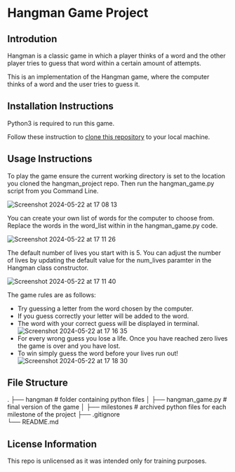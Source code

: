 # Hangman Game Project

## Introdution
Hangman is a classic game in which a player thinks of a word and the other player tries to guess that word within a certain amount of attempts.

This is an implementation of the Hangman game, where the computer thinks of a word and the user tries to guess it. 

## Installation Instructions
Python3 is required to run this game.

Follow these instruction to [clone this repository](https://docs.github.com/en/repositories/creating-and-managing-repositories/cloning-a-repository#cloning-a-repository) to your local machine.


## Usage Instructions

To play the game ensure the current working directory is set to the location you cloned the hangman_project repo. 
Then run the hangman_game.py script from you Command Line.

![Screenshot 2024-05-22 at 17 08 13](https://github.com/gilesncwilliams/hangman_project/assets/150936411/c17d122c-b6a4-4453-80a6-801deda5f8a4)

You can create your own list of words for the computer to choose from. Replace the words in the word_list within in the hangman_game.py code.

![Screenshot 2024-05-22 at 17 11 26](https://github.com/gilesncwilliams/hangman_project/assets/150936411/2c99b437-3135-4453-bfab-5f756cd6751c)

The default number of lives you start with is 5.
You can adjust the number of lives by updating the default value for the num_lives paramter in the Hangman class constructor. 

![Screenshot 2024-05-22 at 17 11 40](https://github.com/gilesncwilliams/hangman_project/assets/150936411/cfb9ecd5-fafe-44c1-84b3-1806d73d501a)

The game rules are as follows:
- Try guessing a letter from the word chosen by the computer.
- If you guess correctly your letter will be added to the word.
- The word with your correct guess will be displayed in terminal.
![Screenshot 2024-05-22 at 17 16 35](https://github.com/gilesncwilliams/hangman_project/assets/150936411/01e6701c-eff5-4142-a053-f9e7f04e8b5b)
- For every wrong guess you lose a life. Once you have reached zero lives the game is over and you have lost.
- To win simply guess the word before your lives run out!
![Screenshot 2024-05-22 at 17 18 30](https://github.com/gilesncwilliams/hangman_project/assets/150936411/6827fb26-1df4-411a-9048-09ddaa22842b)

## File Structure

.
├── hangman                 # folder containing python files
│   ├── hangman_game.py     # final version of the game
│   ├── milestones          # archived python files for each milestone of the project 
├── .gitignore                  
└── README.md


## License Information
This repo is unlicensed as it was intended only for training purposes.
